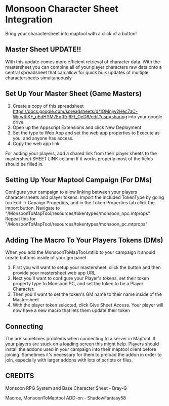 # Monsoon Character Sheet Integration
Bring your charactersheet into maptool with a click of a button!

## Master Sheet UPDATE!!
With this update comes more efficient retrieval of character data. With the mastersheet you can combine all of your player characters raw data onto a central spreadsheet that can allow for quick bulk updates of multiple charactersheets simultaneously

## Set Up Your Master Sheet (Game Masters)
1. Create a copy of this spreadsheet https://docs.google.com/spreadsheets/d/1OMnjw2Hec7aC-WjrwRlKF_pEdHYM7EofRri6Ff_OeD8/edit?usp=sharing into your google drive
2. Open up the Appscript Extensions and click New Deployment
3. Set the type to Web App and set the web app properties to Execute as you, and anyone has access.
4. Copy the web app link

For adding your players, add a shared link from their player sheets to the mastersheet SHEET LINK column
If it works properly most of the fields should be filled in.

## Setting Up Your Maptool Campaign (For DMs)
Configure your campaign to allow linking between your players charactersheets and player tokens.
Import the included TokenType by going too Edit -> Capaign Properties, and in the Token Properties tab click the import button.
Navigate to "/MonsoonToMapTool/resources/tokentypes/monsoon_npc.mtprops"
Repeat this for "/MonsoonToMapTool/resources/tokentypes/monsoon_pc.mtprops"

## Adding The Macro To Your Players Tokens (DMs)
When you add the MonsoonToMapTool.mtlib to your campaign it should create buttons inside of your gm panel
1. First you will want to setup your mastersheet, click the button and then provide your mastersheet web app URL
2. Next you'll want to configure your Player's tokens, set their token property type to Monsoon PC, and set the token to be a Player Character.
3. Then you'll want to set the token's GM name to their name inside of the Mastersheet
4. With the player token selected, click Give Sheet Access. Your player will now have a new macro that lets them update their token

## Connecting
The are sometimes problems when connecting to a server in Maptool. If your players are stuck on a loading screen this might help.
    Players should install the addons used in your campaign into their maptool client before joining. Sometimes it's necessary for them to preload the addon in order to join, especially with larger addons with lots of scripts or files. 

## CREDITS
Monsoon RPG System and Base Character Sheet - Bray-G

Macros, MonsoonToMaptool ADD-on - ShadowFantasy58
